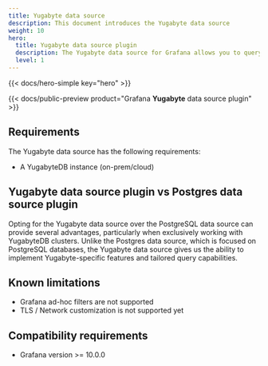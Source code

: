 ```yaml
---
title: Yugabyte data source
description: This document introduces the Yugabyte data source
weight: 10
hero:
  title: Yugabyte data source plugin
  description: The Yugabyte data source for Grafana allows you to query and visualize data from YugabyteDB.
  level: 1
---
```


{{< docs/hero-simple key="hero" >}}

{{< docs/public-preview product="Grafana **Yugabyte** data source plugin" >}}

## Requirements

The Yugabyte data source has the following requirements:

- A YugabyteDB instance (on-prem/cloud)

## Yugabyte data source plugin vs Postgres data source plugin

Opting for the Yugabyte data source over the PostgreSQL data source can provide several advantages, particularly when exclusively working with YugabyteDB clusters.
Unlike the Postgres data source, which is focused on PostgreSQL databases, the Yugabyte data source gives us the ability to implement Yugabyte-specific features and tailored query capabilities.

## Known limitations

- Grafana ad-hoc filters are not supported
- TLS / Network customization is not supported yet

## Compatibility requirements

- Grafana version >= 10.0.0
